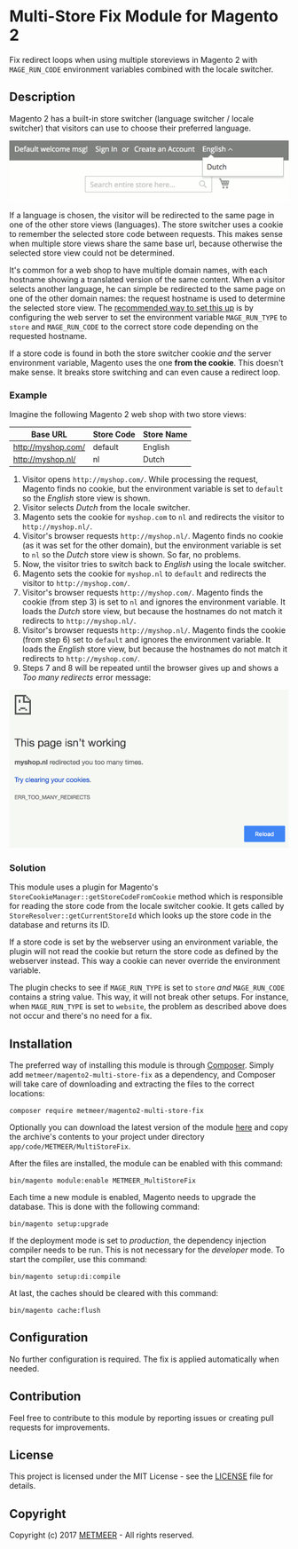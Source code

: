 # Multi-Store Fix Module for Magento 2

Fix redirect loops when using multiple storeviews in Magento 2 with `MAGE_RUN_CODE` environment variables combined with the locale switcher.

## Description
Magento 2 has a built-in store switcher (language switcher / locale switcher) that visitors can use to choose their preferred language.

![Store Switcher](./resources/store-switcher.png "Screenshot of the store switcher in Magento's Luma theme")

If a language is chosen, the visitor will be redirected to the same page in one of the other store views (languages). The store switcher uses a cookie to remember the selected store code between requests. This makes sense when multiple store views share the same base url, because otherwise the selected store view could not be determined.

It's common for a web shop to have multiple domain names, with each hostname showing a translated version of the same content. When a visitor selects another language, he can simple be redirected to the same page on one of the other domain names: the request hostname is used to determine the selected store view. The [recommended way to set this up](http://devdocs.magento.com/guides/v2.1/config-guide/multi-site/ms_over.html) is by configuring the web server to set the environment variable `MAGE_RUN_TYPE` to `store` and `MAGE_RUN_CODE` to the correct store code depending on the requested hostname.

If a store code is found in both the store switcher cookie *and* the server environment variable, Magento uses the one **from the cookie**. This doesn't make sense. It breaks store switching and can even cause a redirect loop.

### Example
Imagine the following Magento 2 web shop with two store views:

| Base URL           | Store Code | Store Name |
|--------------------|------------|------------|
| http://myshop.com/ | default    | English    |
| http://myshop.nl/  | nl         | Dutch      |

1. Visitor opens `http://myshop.com/`. While processing the request, Magento finds no cookie, but the environment variable is set to `default` so the *English* store view is shown.
2. Visitor selects *Dutch* from the locale switcher.
3. Magento sets the cookie for `myshop.com` to `nl` and redirects the visitor to `http://myshop.nl/`.
4. Visitor's browser requests `http://myshop.nl/`. Magento finds no cookie (as it was set for the other domain), but the environment variable is set to `nl` so the *Dutch* store view is shown. So far, no problems.
5. Now, the visitor tries to switch back to *English* using the locale switcher.
6. Magento sets the cookie for `myshop.nl` to `default` and redirects the visitor to `http://myshop.com/`.
7. Visitor's browser requests `http://myshop.com/`. Magento finds the cookie (from step 3) is set to `nl` and ignores the environment variable. It loads the *Dutch* store view, but because the hostnames do not match it redirects to `http://myshop.nl/`.
8. Visitor's browser requests `http://myshop.nl/`. Magento finds the cookie (from step 6) set to `default` and ignores the environment variable. It loads the *English* store view, but because the hostnames do not match it redirects to `http://myshop.com/`.
9. Steps 7 and 8 will be repeated until the browser gives up and shows a *Too many redirects* error message:

![Too many redirects](./resources/too-many-redirects.png "Screenshot of the Chrome webbrowser showing the ERR_TOO_MANY_REDIRECTS error message")

### Solution
This module uses a plugin for Magento's `StoreCookieManager::getStoreCodeFromCookie` method which is responsible for reading the store code from the locale switcher cookie. It gets called by
`StoreResolver::getCurrentStoreId` which looks up the store code in the database and returns its ID.

If a store code is set by the webserver using an environment variable, the plugin will not read the cookie but return the store code as defined by the webserver instead. This way a cookie can never override the environment variable.

The plugin checks to see if `MAGE_RUN_TYPE` is set to `store` *and* `MAGE_RUN_CODE` contains a string value. This way, it will not break other setups. For instance, when `MAGE_RUN_TYPE` is set to `website`, the problem as described above does not occur and there's no need for a fix.

## Installation
The preferred way of installing this module is through [Composer](https://getcomposer.org/). Simply add `metmeer/magento2-multi-store-fix`
as a dependency, and Composer will take care of downloading and extracting the files to the correct locations:

    composer require metmeer/magento2-multi-store-fix

Optionally you can download the latest version of the module [here](https://github.com/METMEER/magento2-multi-store-fix/releases) and copy the archive's contents to your project under directory `app/code/METMEER/MultiStoreFix`.

After the files are installed, the module can be enabled with this command:

    bin/magento module:enable METMEER_MultiStoreFix

Each time a new module is enabled, Magento needs to upgrade the database. This is done with the following command:

    bin/magento setup:upgrade

If the deployment mode is set to *production*, the dependency injection compiler needs to be run. This is not necessary for the *developer* mode. To start the compiler, use this command:

    bin/magento setup:di:compile

At last, the caches should be cleared with this command:

    bin/magento cache:flush

## Configuration
No further configuration is required. The fix is applied automatically when needed.

## Contribution
Feel free to contribute to this module by reporting issues or creating pull requests for improvements.

## License
This project is licensed under the MIT License - see the [LICENSE](LICENSE) file for details.

## Copyright
Copyright (c) 2017 [METMEER](https://www.metmeer.nl/) - All rights reserved.
